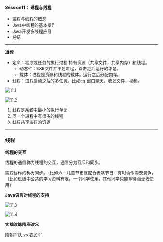 #### Session11： 进程与线程

* 进程与线程的概念
* Java中线程的基本操作
* Java开发多线程应用
* 总结

---

**进程**

* 定义：程序或任务的执行过程.持有资源（共享文件，共享内存）和线程。
  * 动态性：EXE文件并不是进程，双击之后运行的才是。
  * 载体：进程是资源和线程的载体。运行之后分配内存。
* 线程：进程启动之后的多任务。比如qq:窗口聊天，收发文件，视频。

![11.1](B:\pangpang\AP\2017暑假Java课外辅导\image\11.1.PNG)

![11.2](B:\pangpang\AP\2017暑假Java课外辅导\image\11.2.PNG)

1. 线程是系统中最小的执行单元
2. 同一个进程中有很多的线程
3. 线程共享进程的资源

----

### 线程

**线程的交互**

线程的通信称为线程的交互，通信分为互斥和同步。

需要协作的称为同步。（比如六一儿童节相互配合表演节目）有时协作需要竞争，（比如班级中公共的学习资料有限，一个同学使用，其他同学只能等待而无法使用）

**Java语言对线程的支持**

![11.3](B:\pangpang\AP\2017暑假Java课外辅导\image\11.3.PNG)



![11.4](B:\pangpang\AP\2017暑假Java课外辅导\image\11.4.PNG)

**实战演练隋唐演义**

隋朝军队   vs  农民军

